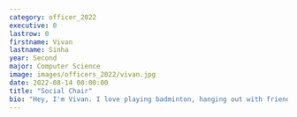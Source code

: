 ```yaml
---
category: officer_2022
executive: 0
lastrow: 0
firstname: Vivan
lastname: Sinha
year: Second
major: Computer Science
image: images/officers_2022/vivan.jpg
date: 2022-08-14 00:00:00
title: "Social Chair"
bio: "Hey, I'm Vivan. I love playing badminton, hanging out with friends and meeting new people. That's why I'm the best social chair true story."
---
```

